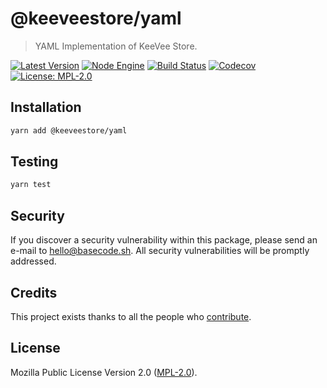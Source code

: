 # @keeveestore/yaml

> YAML Implementation of KeeVee Store.

[![Latest Version](https://badgen.now.sh/npm/v/@keeveestore/yaml)](https://www.npmjs.com/package/@keeveestore/yaml)
[![Node Engine](https://badgen.now.sh/npm/node/@keeveestore/yaml)](https://www.npmjs.com/package/@keeveestore/yaml)
[![Build Status](https://badgen.now.sh/circleci/github/keeveestore/yaml)](https://circleci.com/gh/keeveestore/yaml)
[![Codecov](https://badgen.now.sh/codecov/c/github/keeveestore/yaml)](https://codecov.io/gh/keeveestore/yaml)
[![License: MPL-2.0](https://badgen.now.sh/badge/license/MPL-2.0/green)](https://mozilla.org/MPL/2.0/)

## Installation

```bash
yarn add @keeveestore/yaml
```

## Testing

```bash
yarn test
```

## Security

If you discover a security vulnerability within this package, please send an e-mail to hello@basecode.sh. All security vulnerabilities will be promptly addressed.

## Credits

This project exists thanks to all the people who [contribute](../../contributors).

## License

Mozilla Public License Version 2.0 ([MPL-2.0](./LICENSE)).
